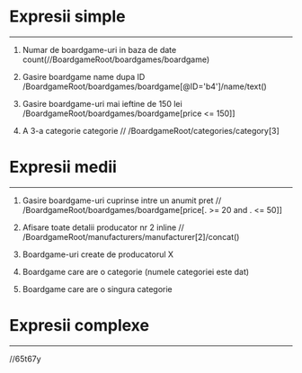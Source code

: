 # Expresii simple
---------------------------------------------------------------

1) Numar de boardgame-uri in baza de date
count(//BoardgameRoot/boardgames/boardgame)

2) Gasire boardgame name dupa ID
/BoardgameRoot/boardgames/boardgame[@ID='b4']/name/text()

3) Gasire boardgame-uri mai ieftine de 150 lei
/BoardgameRoot/boardgames/boardgame[price <= 150]]

4) A 3-a categorie categorie
// /BoardgameRoot/categories/category[3]

# Expresii medii
---------------------------------------------------------------

1) Gasire boardgame-uri cuprinse intre un anumit pret
// /BoardgameRoot/boardgames/boardgame[price[. >= 20 and . <= 50]]

2) Afisare toate detalii producator nr 2 inline
// /BoardgameRoot/manufacturers/manufacturer[2]/concat()

3) Boardgame-uri create de producatorul X

4) Boardgame care are o categorie (numele categoriei este dat)

4) Boardgame care are o singura categorie

# Expresii complexe
---------------------------------------------------------------



//65t67y